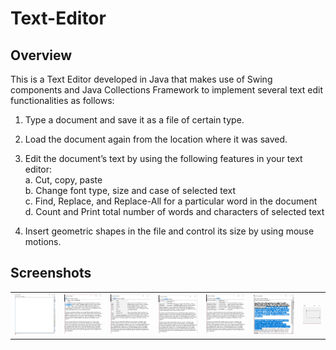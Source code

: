# Text-Editor

## Overview

This is a Text Editor developed in Java that makes use of Swing components and Java Collections Framework to implement several text edit functionalities as follows: 

  1.	Type a document and save it as a file of certain type. 
  
  2.	Load the document again from the location where it was saved.
  
  3.	Edit the document’s text by using the following features in your text editor:<br/>
     a. Cut, copy, paste<br/>
     b. Change font type, size and case of selected text<br/>
     c. Find, Replace, and Replace-All for a particular word in the document<br/>
     d. Count and Print total number of words and characters of selected text<br/>
      
  4.	Insert geometric shapes in the file and control its size by using mouse motions.
  
  ## Screenshots
  
  <table>
    <tr>
     <td><img src="/ScreenShots/1.png"></td>
     <td><img src="/ScreenShots/2.png"></td>
     <td><img src="/ScreenShots/3.png"></td>
     <td><img src="/ScreenShots/4.png"></td>
     <td><img src="/ScreenShots/5.png"></td>
     <td><img src="/ScreenShots/6.png"></td>
     <td><img src="/ScreenShots/7.png"></td>
    </tr>
  </table>
